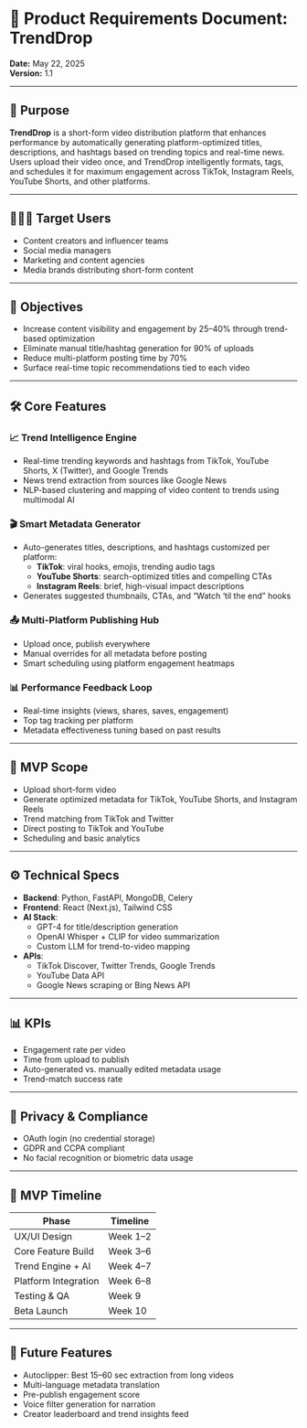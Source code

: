 # 📄 Product Requirements Document: TrendDrop  
**Date:** May 22, 2025  
**Version:** 1.1  

---

## 🧭 Purpose  
**TrendDrop** is a short-form video distribution platform that enhances performance by automatically generating platform-optimized titles, descriptions, and hashtags based on trending topics and real-time news. Users upload their video once, and TrendDrop intelligently formats, tags, and schedules it for maximum engagement across TikTok, Instagram Reels, YouTube Shorts, and other platforms.

---

## 🧑🏽‍💼 Target Users  
- Content creators and influencer teams  
- Social media managers  
- Marketing and content agencies  
- Media brands distributing short-form content

---

## 🎯 Objectives  
- Increase content visibility and engagement by 25–40% through trend-based optimization  
- Eliminate manual title/hashtag generation for 90% of uploads  
- Reduce multi-platform posting time by 70%  
- Surface real-time topic recommendations tied to each video

---

## 🛠️ Core Features  

### 📈 Trend Intelligence Engine  
- Real-time trending keywords and hashtags from TikTok, YouTube Shorts, X (Twitter), and Google Trends  
- News trend extraction from sources like Google News  
- NLP-based clustering and mapping of video content to trends using multimodal AI

### 🎬 Smart Metadata Generator  
- Auto-generates titles, descriptions, and hashtags customized per platform:
  - **TikTok**: viral hooks, emojis, trending audio tags
  - **YouTube Shorts**: search-optimized titles and compelling CTAs
  - **Instagram Reels**: brief, high-visual impact descriptions
- Generates suggested thumbnails, CTAs, and “Watch ‘til the end” hooks

### 📤 Multi-Platform Publishing Hub  
- Upload once, publish everywhere  
- Manual overrides for all metadata before posting  
- Smart scheduling using platform engagement heatmaps

### 📊 Performance Feedback Loop  
- Real-time insights (views, shares, saves, engagement)  
- Top tag tracking per platform  
- Metadata effectiveness tuning based on past results

---

## 🔖 MVP Scope  
- Upload short-form video  
- Generate optimized metadata for TikTok, YouTube Shorts, and Instagram Reels  
- Trend matching from TikTok and Twitter  
- Direct posting to TikTok and YouTube  
- Scheduling and basic analytics

---

## ⚙️ Technical Specs  
- **Backend**: Python, FastAPI, MongoDB, Celery  
- **Frontend**: React (Next.js), Tailwind CSS  
- **AI Stack**:  
  - GPT-4 for title/description generation  
  - OpenAI Whisper + CLIP for video summarization  
  - Custom LLM for trend-to-video mapping  
- **APIs**:  
  - TikTok Discover, Twitter Trends, Google Trends  
  - YouTube Data API  
  - Google News scraping or Bing News API

---

## 📊 KPIs  
- Engagement rate per video  
- Time from upload to publish  
- Auto-generated vs. manually edited metadata usage  
- Trend-match success rate

---

## 🔐 Privacy & Compliance  
- OAuth login (no credential storage)  
- GDPR and CCPA compliant  
- No facial recognition or biometric data usage

---

## 📅 MVP Timeline  
| Phase                | Timeline       |
|---------------------|----------------|
| UX/UI Design         | Week 1–2       |
| Core Feature Build   | Week 3–6       |
| Trend Engine + AI    | Week 4–7       |
| Platform Integration | Week 6–8       |
| Testing & QA         | Week 9         |
| Beta Launch          | Week 10        |

---

## 🌟 Future Features  
- Autoclipper: Best 15–60 sec extraction from long videos  
- Multi-language metadata translation  
- Pre-publish engagement score  
- Voice filter generation for narration  
- Creator leaderboard and trend insights feed
